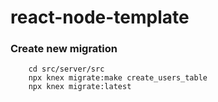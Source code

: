 # react-node-template

### Create new migration

```
    cd src/server/src
    npx knex migrate:make create_users_table
    npx knex migrate:latest
```
